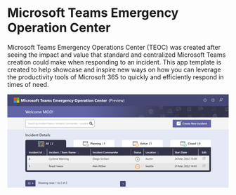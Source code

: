 # Microsoft Teams Emergency Operation Center

Microsoft Teams Emergency Operations Center (TEOC) was created after seeing the impact and value that standard and centralized Microsoft Teams creation could make when responding to an incident. This app template is created to help showcase and inspire new ways on how you can leverage the productivity tools of Microsoft 365 to quickly and efficiently respond in times of need.

![TEOC Screen](./Images/Dashboard.png)   